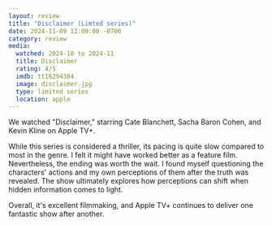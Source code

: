```yaml
---
layout: review
title: "Disclaimer (Limted series)"
date: 2024-11-09 12:00:00 -0700
category: review
media: 
  watched: 2024-10 to 2024-11
  title: Disclaimer
  rating: 4/5
  imdb: tt16294384
  image: disclaimer.jpg
  type: limited series
  location: apple
---
```


We watched "Disclaimer," starring Cate Blanchett, Sacha Baron Cohen, and Kevin Kline on Apple TV+. 

While this series is considered a thriller, its pacing is quite slow compared to most in the genre. I felt it might have worked better as a feature film. Nevertheless, the ending was worth the wait. I found myself questioning the characters' actions and my own perceptions of them after the truth was revealed. The show ultimately explores how perceptions can shift when hidden information comes to light.

 Overall, it's excellent filmmaking, and Apple TV+ continues to deliver one fantastic show after another.
